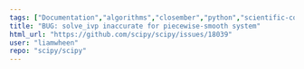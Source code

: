 ```yaml
---
tags: ["Documentation","algorithms","closember","python","scientific-computing","scipy","scipy.integrate"]
title: "BUG: solve_ivp inaccurate for piecewise-smooth system"
html_url: "https://github.com/scipy/scipy/issues/18039"
user: "liamwheen"
repo: "scipy/scipy"
---
```


